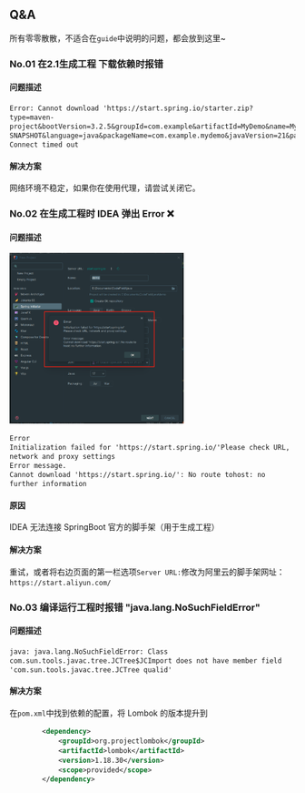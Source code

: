 ## Q&A
所有零零散散，不适合在`guide`中说明的问题，都会放到这里~

### No.01 在2.1生成工程 下载依赖时报错
#### 问题描述
```
Error: Cannot download 'https://start.spring.io/starter.zip?type=maven-project&bootVersion=3.2.5&groupId=com.example&artifactId=MyDemo&name=MyDemo&version=0.0.1-SNAPSHOT&language=java&packageName=com.example.mydemo&javaVersion=21&packaging=jar&description=MyDemo&dependencies=web&dependencies=mybatis&dependencies=devtools&dependencies=lombok&dependencies=jdbc&dependencies=mysql': Connect timed out
```
#### 解决方案
网络环境不稳定，如果你在使用代理，请尝试关闭它。


### No.02 在生成工程时 IDEA 弹出 Error ❌
#### 问题描述
<img src="./images/no02_error.png" height = 300></img>
```
Error
Initialization failed for 'https://start.spring.io/'Please check URL, network and proxy settings
Error message.
Cannot download 'https://start.spring.io/': No route tohost: no further information
```

#### 原因
IDEA 无法连接 SpringBoot 官方的脚手架（用于生成工程）
#### 解决方案
重试，或者将右边页面的第一栏选项`Server URL:`修改为阿里云的脚手架网址：`https://start.aliyun.com/`


### No.03 编译运行工程时报错 "java.lang.NoSuchFieldError"
#### 问题描述
```
java: java.lang.NoSuchFieldError: Class com.sun.tools.javac.tree.JCTree$JCImport does not have member field 'com.sun.tools.javac.tree.JCTree qualid'
```
#### 解决方案
在`pom.xml`中找到依赖的配置，将 Lombok 的版本提升到 
```xml
        <dependency>
            <groupId>org.projectlombok</groupId>
            <artifactId>lombok</artifactId>
            <version>1.18.30</version>
            <scope>provided</scope>
        </dependency>
```